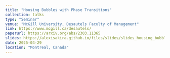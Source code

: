 ```yaml
---
title: "Housing Bubbles with Phase Transitions"
collection: talks
type: "Seminar"
venue: "McGill University, Desautels Faculty of Management"
link: https://www.mcgill.ca/desautels/
paperurl: https://arxiv.org/abs/2303.11365
slides: https://alexisakira.github.io/files/slides/slides_housing_bubble.pdf
date: 2025-04-29
location: "Montreal, Canada"
---
```

